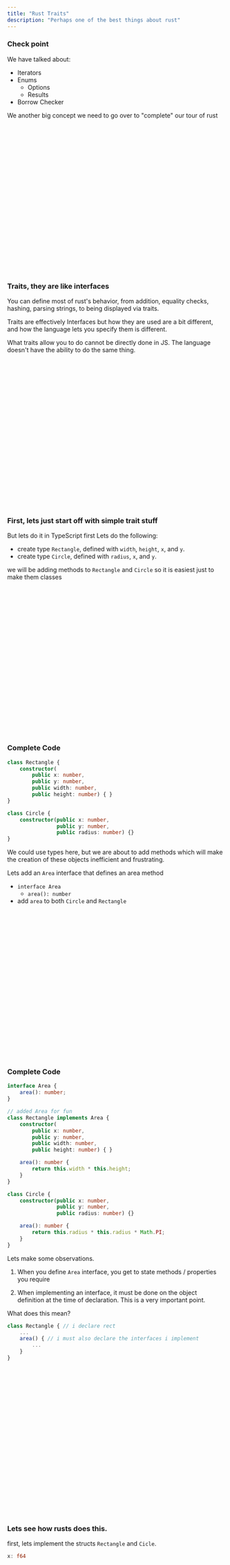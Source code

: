 ```yaml
---
title: "Rust Traits"
description: "Perhaps one of the best things about rust"
---
```


### Check point
We have talked about:
* Iterators
* Enums
    - Options
    - Results
* Borrow Checker

We another big concept we need to go over to "complete" our tour of rust

<br/>
<br/>
<br/>
<br/>
<br/>
<br/>
<br/>
<br/>
<br/>
<br/>
<br/>
<br/>
<br/>
<br/>
<br/>
<br/>
<br/>
<br/>
<br/>
<br/>

### Traits, they are like interfaces
You can define most of rust's behavior, from addition, equality checks,
hashing, parsing strings, to being displayed via traits.

Traits are effectively Interfaces but how they are used are a bit different,
and how the language lets you specify them is different.

What traits allow you to do cannot be directly done in JS.  The language
doesn't have the ability to do the same thing.

<br/>
<br/>
<br/>
<br/>
<br/>
<br/>
<br/>
<br/>
<br/>
<br/>
<br/>
<br/>
<br/>
<br/>
<br/>
<br/>
<br/>
<br/>
<br/>
<br/>

### First, lets just start off with simple trait stuff
But lets do it in TypeScript first
Lets do the following:

* create type `Rectangle`, defined with `width`, `height`, `x`, and `y`.
* create type `Circle`, defined with `radius`, `x`, and `y`.

we will be adding methods to `Rectangle` and `Circle` so it is easiest just to
make them classes

<br/>
<br/>
<br/>
<br/>
<br/>
<br/>
<br/>
<br/>
<br/>
<br/>
<br/>
<br/>
<br/>
<br/>
<br/>
<br/>
<br/>
<br/>
<br/>
<br/>

### Complete Code
```typescript
class Rectangle {
    constructor(
        public x: number,
        public y: number,
        public width: number,
        public height: number) { }
}

class Circle {
    constructor(public x: number,
                public y: number,
                public radius: number) {}
}
```

We could use types here, but we are about to add methods which will make the
creation of these objects inefficient and frustrating.

Lets add an `Area` interface that defines an area method
* `interface Area`
  - `area(): number`
* add `area` to both `Circle` and `Rectangle`

<br/>
<br/>
<br/>
<br/>
<br/>
<br/>
<br/>
<br/>
<br/>
<br/>
<br/>
<br/>
<br/>
<br/>
<br/>
<br/>
<br/>
<br/>
<br/>
<br/>

### Complete Code
```typescript
interface Area {
    area(): number;
}

// added Area for fun
class Rectangle implements Area {
    constructor(
        public x: number,
        public y: number,
        public width: number,
        public height: number) { }

    area(): number {
        return this.width * this.height;
    }
}

class Circle {
    constructor(public x: number,
                public y: number,
                public radius: number) {}

    area(): number {
        return this.radius * this.radius * Math.PI;
    }
}
```

Lets make some observations.
1. When you define `Area` interface, you get to state methods / properties you
   require

1. When implementing an interface, it must be done on the object definition at
   the time of declaration.  This is a very important point.

What does this mean?

```typescript
class Rectangle { // i declare rect
    ...
    area() { // i must also declare the interfaces i implement
        ...
    }
}
```

<br/>
<br/>
<br/>
<br/>
<br/>
<br/>
<br/>
<br/>
<br/>
<br/>
<br/>
<br/>
<br/>
<br/>
<br/>
<br/>
<br/>
<br/>
<br/>
<br/>

### Lets see how rusts does this.
first, lets implement the structs `Rectangle` and `Cicle`.

```rust
x: f64
```

<br/>
<br/>
<br/>
<br/>
<br/>
<br/>
<br/>
<br/>
<br/>
<br/>
<br/>
<br/>
<br/>
<br/>
<br/>
<br/>
<br/>
<br/>
<br/>
<br/>

### Complete Code

```rust
struct Rectangle {
    x: f64,
    y: f64,
    width: f64,
    height: f64,
}

struct Circle {
    x: f64,
    y: f64,
    radius: f64,
}

fn main() { }
```

Now create & implement the `Area` trait.  Then in main function create a
`Circle` and a `Rectangle` and get its area.

(i'll help)

<br/>
<br/>
<br/>
<br/>
<br/>
<br/>
<br/>
<br/>
<br/>
<br/>
<br/>
<br/>
<br/>
<br/>
<br/>
<br/>
<br/>
<br/>
<br/>
<br/>

### Complete Code

```rust
use std::f64::consts::PI;

trait Area {
    fn area(&self) -> f64;
}

impl Area for Rectangle {
    fn area(&self) -> f64 {
        return self.width * self.height;
    }
}

impl Area for Circle {
    fn area(&self) -> f64 {
        return self.radius * self.radius * PI
    }
}

fn main() {

    let circle = Circle {
        x: 0f64, y: 0f64,
        radius: 4f64,
    };

    let rect = Rectangle {
        x: 0f64, y: 0f64,
        width: 2f64,
        height: 8f64,
    };

    println!("area: {}", rect.area());
    println!("area: {}", circle.area());

}
```

<br/>
<br/>
<br/>
<br/>
<br/>
<br/>
<br/>
<br/>
<br/>
<br/>
<br/>
<br/>
<br/>
<br/>
<br/>
<br/>
<br/>
<br/>
<br/>
<br/>

### Lets... try something else
Lets use this `Area` trait/interface, but lets make a very small change.

Lets move the `Rect` and `Circle` definition to another file, `src/shapes.rs`

<br/>
<br/>
<br/>
<br/>
<br/>
<br/>
<br/>
<br/>
<br/>
<br/>
<br/>
<br/>
<br/>
<br/>
<br/>
<br/>
<br/>
<br/>
<br/>
<br/>

### Complete Code

src/shapes.rs
```rust
pub struct Rectangle {
    pub x: f64,
    pub y: f64,
    pub width: f64,
    pub height: f64,
}

pub struct Circle {
    pub x: f64,
    pub y: f64,
    pub radius: f64,
}
```

src/main.rs
```rust
use std::f64::consts::PI;

use rust::shapes::{Rectangle, Circle};

trait Area {
    fn area(&self) -> f64;
}

impl Area for Rectangle {
    fn area(&self) -> f64 {
        return self.width * self.height;
    }
}

impl Area for Circle {
    fn area(&self) -> f64 {
        return self.radius * self.radius * PI
    }
}

fn main() {

    let circle = Circle {
        x: 0f64, y: 0f64,
        radius: 4f64,
    };

    let rect = Rectangle {
        x: 0f64, y: 0f64,
        width: 2f64,
        height: 8f64,
    };

    println!("area: {}", rect.area());
    println!("area: {}", circle.area());

}
```

### Now do you see?
trust me, you don't. Lets make this even better.  This small change makes a lot
of things possible.  Watch this, i can `impl Area` on any type, even types I
don't own, like a `f64`.

<br/>
<br/>
<br/>
<br/>
<br/>
<br/>
<br/>
<br/>
<br/>
<br/>
<br/>
<br/>
<br/>
<br/>
<br/>
<br/>
<br/>
<br/>
<br/>
<br/>

### Complete Code
woah...

```rust
impl Area for f64 {
    fn area(&self) -> f64 {
        return self * self;
    }
}

fn main() {
    println!("area: {}", 6.9.area());
}
```

WAIT, THIS IS DANGEROUS, THESE ARE POLYFILLS!!! GLOBAL STATE CHANGE IS BAD!!!

<br/>
<br/>
<br/>
<br/>
<br/>
<br/>
<br/>
<br/>
<br/>
<br/>
<br/>
<br/>
<br/>
<br/>
<br/>
<br/>
<br/>
<br/>
<br/>
<br/>

### It gets even better
Let's move `Area` trait and trait implementations into `shapes.rs`

```rust
use std::f64::consts::PI;

pub struct Rectangle {
    pub x: f64,
    pub y: f64,
    pub width: f64,
    pub height: f64,
}

pub struct Circle {
    pub x: f64,
    pub y: f64,
    pub radius: f64,
}

pub trait Area {
    fn area(&self) -> f64;
}

impl Area for Rectangle {
    fn area(&self) -> f64 {
        return self.width * self.height;
    }
}

impl Area for Circle {
    fn area(&self) -> f64 {
        return self.radius * self.radius * PI
    }
}

impl Area for f64 {
    fn area(&self) -> f64 {
        return self * self;
    }
}
```

<br/>
<br/>
<br/>
<br/>
<br/>
<br/>
<br/>
<br/>
<br/>
<br/>
<br/>
<br/>
<br/>
<br/>
<br/>
<br/>
<br/>
<br/>
<br/>
<br/>

### Lets go back to our main file and just type this.

```rust
fn main() {
    println!("area: {}", 6.9.area());
}
```
Why does this error?  Didn't we implement `Area` for `f64`

<br/>
<br/>
<br/>
<br/>
<br/>
<br/>
<br/>
<br/>
<br/>
<br/>
<br/>
<br/>
<br/>
<br/>
<br/>
<br/>
<br/>
<br/>
<br/>
<br/>

### BIG TAKE AWAY 1.

**Traits must be imported to work**

This means there is no global polyfills...  In JavaScript you edit the
`prototype` and now you have this function, but it exists for the whole project

In Rust, its only for files that import the trait

```typescript
> Number.prototype.area = function() { return this * this; }
[Function (anonymous)]

> (5).area()
25
```

<br/>
<br/>
<br/>
<br/>
<br/>
<br/>
<br/>
<br/>
<br/>
<br/>
<br/>
<br/>
<br/>
<br/>
<br/>
<br/>
<br/>
<br/>
<br/>
<br/>

### Tell me that is not cool.
(we are not done yet...)

**i must fail to succeed**

<br/>
<br/>
<br/>
<br/>
<br/>
<br/>
<br/>
<br/>
<br/>
<br/>
<br/>
<br/>
<br/>
<br/>
<br/>
<br/>
<br/>
<br/>
<br/>
<br/>

### Lets organize our files a bit more
Lets create the following structure in our code base, and then move the
contents of `shapes.rs` into `shapes/mod.rs`

`mod.rs` is effectively the same thing as `index.ts`

#### TypeScript
```
src/
  shapes/
    index.ts
  index.ts
```

#### Rust
```
src/
  shapes/
    mod.rs
  main.rs
```

<br/>
<br/>
<br/>
<br/>
<br/>
<br/>
<br/>
<br/>
<br/>
<br/>
<br/>
<br/>
<br/>
<br/>
<br/>
<br/>
<br/>
<br/>
<br/>
<br/>

### Lets further break up the rust files
Move each related code to each file

```
src/
  shapes/
    mod.rs
    rect.rs
    circle.rs
    area.rs
  main.rs
```

mod.rs
```
pub mod rect;
pub mod circle;
pub mod area;
```

<br/>
<br/>
<br/>
<br/>
<br/>
<br/>
<br/>
<br/>
<br/>
<br/>
<br/>
<br/>
<br/>
<br/>
<br/>
<br/>
<br/>
<br/>
<br/>
<br/>

### Lets create a Rectangle!
To prove we have everything working, lets create a `Rectangle` in our main
file.

<br/>
<br/>
<br/>
<br/>
<br/>
<br/>
<br/>
<br/>
<br/>
<br/>
<br/>
<br/>
<br/>
<br/>
<br/>
<br/>
<br/>
<br/>
<br/>
<br/>

### This is annoying to type

```rust
mod shapes;

use shapes::rect::Rectangle;

fn main() {
    let rect = Rectangle {
        height: 10.0,
        width: 10.0,
        x: 0.0,
        y: 0.0,
    };
}
```

<br/>
<br/>
<br/>
<br/>
<br/>
<br/>
<br/>
<br/>
<br/>
<br/>
<br/>
<br/>
<br/>
<br/>
<br/>
<br/>
<br/>
<br/>
<br/>
<br/>

### Lets implement the `default` method
This also allows us to have some amazing other integrations, but for now its
nice to just have a way to create the default rectangle and circle.

(to the code)

<br/>
<br/>
<br/>
<br/>
<br/>
<br/>
<br/>
<br/>
<br/>
<br/>
<br/>
<br/>
<br/>
<br/>
<br/>
<br/>
<br/>
<br/>
<br/>
<br/>

### Complete Code

src/shapes/rect.rs
```rust
use super::area::Area;

pub struct Rectangle {
    pub x: f64,
    pub y: f64,
    pub width: f64,
    pub height: f64,
}

impl Area for Rectangle {
    fn area(&self) -> f64 {
        return self.width * self.height;
    }
}

impl Default for Rectangle {
    fn default() -> Self {
        return Rectangle {
            x: 0f64,
            y: 0f64,
            width: 10f64,
            height: 10f64,
        };
    }
}
```

src/main.rs
```rust
use shapes::rect::Rectangle;

mod shapes;

fn main() {
    let rect = Rectangle::default();
}
```

<br/>
<br/>
<br/>
<br/>
<br/>
<br/>
<br/>
<br/>
<br/>
<br/>
<br/>
<br/>
<br/>
<br/>
<br/>
<br/>
<br/>
<br/>
<br/>
<br/>

### The point's are _in_ the Rectangle?
I want to be able to print out the rectangle now... but i don't want `Debug`
print out, i want my _own_ printout!

I want this...
```rust
use shapes::rect::Rectangle;

mod shapes;

fn main() {
    let rect = Rectangle::default();

    println!("{}", rect);
}
```

Lets type this in, and see if someone can tell me what the error is.

<br/>
<br/>
<br/>
<br/>
<br/>
<br/>
<br/>
<br/>
<br/>
<br/>
<br/>
<br/>
<br/>
<br/>
<br/>
<br/>
<br/>
<br/>
<br/>
<br/>

### Ok... so implement display?
Lets try it out!

I'll give you one moment.  Btw, its `std::fmt::Display`.

<br/>
<br/>
<br/>
<br/>
<br/>
<br/>
<br/>
<br/>
<br/>
<br/>
<br/>
<br/>
<br/>
<br/>
<br/>
<br/>
<br/>
<br/>
<br/>
<br/>

### Complete Code

```rust
use std::fmt::Display;

use super::area::Area;

pub struct Rectangle {
    pub x: f64,
    pub y: f64,
    pub width: f64,
    pub height: f64,
}

impl Area for Rectangle {
    fn area(&self) -> f64 {
        return self.width * self.height;
    }
}

impl Default for Rectangle {
    fn default() -> Self {
        return Rectangle {
            x: 0f64,
            y: 0f64,
            width: 10f64,
            height: 10f64,
        };
    }
}

impl Display for Rectangle {
    fn fmt(&self, f: &mut std::fmt::Formatter<'_>) -> std::fmt::Result {
        return write!(
            f,
            "Rectangle({}, {}), {}x{}",
            self.x, self.y, self.width, self.height
        );
    }
}
```

<br/>
<br/>
<br/>
<br/>
<br/>
<br/>
<br/>
<br/>
<br/>
<br/>
<br/>
<br/>
<br/>
<br/>
<br/>
<br/>
<br/>
<br/>
<br/>
<br/>

### Can we do this in TypeScript?

<br/>
<br/>
<br/>
<br/>
<br/>
<br/>
<br/>
<br/>
<br/>
<br/>
<br/>
<br/>
<br/>
<br/>
<br/>
<br/>
<br/>
<br/>
<br/>
<br/>

### Complete Code

src/shapes/index.ts
```typescript
export class Rectangle implements Area {
    constructor(
        public x: number,
        public y: number,
        public width: number,
        public height: number) { }

    area(): number {
        return this.width * this.height;
    }

    toString(): string {
        return `Rectangle(${this.x}, ${this.y}, ${this.width}, ${this.height})`;
    }
}
```

src/index.ts
```typescript
import { Rectangle } from "./shapes";

let rect = new Rectangle(5, 5, 10, 20);

console.log(`${rect}`);
```

<br/>
<br/>
<br/>
<br/>
<br/>
<br/>
<br/>
<br/>
<br/>
<br/>
<br/>
<br/>
<br/>
<br/>
<br/>
<br/>
<br/>
<br/>
<br/>
<br/>

### Now its time to take it to the next level
Lets make some things that are a bit... useless, but they show off how to use
rust and that is what we are going for

<br/>
<br/>
<br/>
<br/>
<br/>
<br/>
<br/>
<br/>
<br/>
<br/>
<br/>
<br/>
<br/>
<br/>
<br/>
<br/>
<br/>
<br/>
<br/>
<br/>

### Iterator
An iterator isn't just something we interact with, its something we can also
create!

Lets talk about how iterators are implemented (whiteboard)

Lets implement an iterator for `Rectangle`.  It will iterate over the four
points

src/shapes/rect.rs
* struct `RectIter` with a `points: Vec<(f64, f64)>` and `idx: usize`
* implement `Iterator` for `RectIter`
* implement `IntoIterator` for `Rectangle`

src/main.rs
* create a rect
* iterate over a rect `for point in rect` printing out each point
* print out the entire rectangle via the `Display` trait

I'll give you a moment to try it a bit yourself

<br/>
<br/>
<br/>
<br/>
<br/>
<br/>
<br/>
<br/>
<br/>
<br/>
<br/>
<br/>
<br/>
<br/>
<br/>
<br/>
<br/>
<br/>
<br/>
<br/>

### Complete Code
Why are we getting a borrow checker issue?

src/main.rs
```rust
use shapes::rect::Rectangle;

mod shapes;

fn main() {
    let rect = Rectangle::default();

    for point in rect {
        println!("({}, {})", point.0, point.1);
    }

    println!("{}", rect);
}
```

src/shapes/rect.rs
```rust
pub struct RectIter {
    points: Vec<(f64, f64)>,
    idx: usize,
}

impl Iterator for RectIter {
    type Item = (f64, f64);

    fn next(&mut self) -> Option<Self::Item> {
        if self.idx >= self.points.len() {
            return None;
        }

        let point = self.points[self.idx];
        self.idx += 1;

        return Some(point);
    }
}

impl IntoIterator for Rectangle {
    type Item = (f64, f64);

    type IntoIter = RectIter;

    fn into_iter(self) -> Self::IntoIter {
        return RectIter {
            points: vec![
                (self.x, self.y),
                (self.x + self.width, self.y),
                (self.x, self.y + self.height),
                (self.x + self.width, self.y + self.height),
            ],
            idx: 0,
        }
    }
}
```

<br/>
<br/>
<br/>
<br/>
<br/>
<br/>
<br/>
<br/>
<br/>
<br/>
<br/>
<br/>
<br/>
<br/>
<br/>
<br/>
<br/>
<br/>
<br/>
<br/>

### IntoIterator
It _consumes_ the thing you give it.  We need to give it something to consume
that wont consume our original struct!

Lets do a quick example in main with `Vec` and a `for` loop to show the
consuming vs non consuming.

So what do we do?
(make simple fix)

<br/>
<br/>
<br/>
<br/>
<br/>
<br/>
<br/>
<br/>
<br/>
<br/>
<br/>
<br/>
<br/>
<br/>
<br/>
<br/>
<br/>
<br/>
<br/>
<br/>

### Complete Code

```rust
impl IntoIterator for Rectangle {
    type Item = (f64, f64);

    type IntoIter = RectIter;

    fn into_iter(self) -> Self::IntoIter {
        return RectIter {
            points: [
                (self.x, self.y),
                (self.x + self.width, self.y),
                (self.x, self.y + self.height),
                (self.x + self.width, self.y + self.height),
            ],
            idx: 0,
        }
    }
}

impl IntoIterator for &Rectangle {
    type Item = (f64, f64);

    type IntoIter = RectIter;

    fn into_iter(self) -> Self::IntoIter {
        return RectIter {
            points: [
                (self.x, self.y),
                (self.x + self.width, self.y),
                (self.x, self.y + self.height),
                (self.x + self.width, self.y + self.height),
            ],
            idx: 0,
        }
    }
}
```

<br/>
<br/>
<br/>
<br/>
<br/>
<br/>
<br/>
<br/>
<br/>
<br/>
<br/>
<br/>
<br/>
<br/>
<br/>
<br/>
<br/>
<br/>
<br/>
<br/>

### I hate duplicating code
Notice that they are the _same_ code, just different types.  One is the _value_
`Rectangle` and the other is a reference to `Rectangle`

* lets implement a constructor
* lets do it the trait way (`From`)

<br/>
<br/>
<br/>
<br/>
<br/>
<br/>
<br/>
<br/>
<br/>
<br/>
<br/>
<br/>
<br/>
<br/>
<br/>
<br/>
<br/>
<br/>
<br/>
<br/>

### Complete Code
Never sleep on the `From<T>` trait.  It allows you to hide complicated code and
it relies on built in behavior.

```rust
pub struct RectIter {
    points: [(f64, f64); 4],
    idx: usize,
}

impl From<&Rectangle> for RectIter {
    fn from(rect: &Rectangle) -> Self {
        return RectIter {
            points: vec![
                (rect.x, rect.y),
                (rect.x + rect.width, rect.y),
                (rect.x, rect.y + rect.height),
                (rect.x + rect.width, rect.y + rect.height),
            ],
            idx: 0,
        }
    }
}

impl IntoIterator for Rectangle {
    type Item = (f64, f64);

    type IntoIter = RectIter;

    fn into_iter(self) -> Self::IntoIter {
        return (&self).into();
    }
}

impl IntoIterator for &Rectangle {
    type Item = (f64, f64);

    type IntoIter = RectIter;

    fn into_iter(self) -> Self::IntoIter {
        return self.into();
    }
}
```

<br/>
<br/>
<br/>
<br/>
<br/>
<br/>
<br/>
<br/>
<br/>
<br/>
<br/>
<br/>
<br/>
<br/>
<br/>
<br/>
<br/>
<br/>
<br/>
<br/>

### Questions
We are in some heavy stuff now

<br/>
<br/>
<br/>
<br/>
<br/>
<br/>
<br/>
<br/>
<br/>
<br/>
<br/>
<br/>
<br/>
<br/>
<br/>
<br/>
<br/>
<br/>
<br/>
<br/>

### What about our own traits?
Lets create our own amazing trait!

Lets talk about collisions (don't worry we will stay out of complicated math)

* One side note, our collision system is _SUPER FLAWED_ but enough to make it
  easy to test and show off some _really_ cool features.  So just deal with it
  my game programmers that are in the audience.

* its Not really collision, its more checking to see if any `point` exists
  within

```
src/
  shapes/
    collisions.rs
```

Don't forget to add it to `mod.rs`

```rust
pub mod collisions;
```

* implement trait `Collidable<T>` with fn `collide(&self, &T)` and
  `collides(&self, &[T])`

* implement `contains_point` for `Rectangle` and `Circle`
* implement `Collidable<Rectangle>` for `Rectangle`
* implement `Collidable<Circle>` for `Rectangle`
* implement `Collidable<Circle>` for `Circle`
* implement `Collidable<Rectangle>` for `Circle`

we are only looking for `point` inclusion

<br/>
<br/>
<br/>
<br/>
<br/>
<br/>
<br/>
<br/>
<br/>
<br/>
<br/>
<br/>
<br/>
<br/>
<br/>
<br/>
<br/>
<br/>
<br/>
<br/>

### Complete Code

src/shapes/rect.rs
```rust
impl Rectangle {
    pub fn contains_point(&self, (x, y): (f64, f64)) -> bool {
        return x >= self.x && x <= self.x + self.width &&
            y >= self.y && y <= self.y + self.height;
    }
}

impl Collidable<Circle> for Rectangle {
    fn collide(&self, other: &Circle) -> bool {
        return other.collide(self);
    }
}

impl Collidable<Rectangle> for Rectangle {
    fn collide(&self, other: &Rectangle) -> bool {
        for point in other {
            if self.contains_point(point) {
                return true;
            }
        }
        return false;
    }
}
```

src/shapes/circle.rs
```rust
impl Circle {
    pub fn contains_point(&self, (x, y): (f64, f64)) -> bool {
        let dx = self.x - x;
        let dy = self.y - y;

        return dx * dx + dy * dy <= self.radius * self.radius;
    }
}

impl Collidable<Rectangle> for Circle {
    fn collide(&self, other: &Rectangle) -> bool {
        for point in other {
            if self.contains_point(point) {
                return true;
            }
        }
        return false;
    }
}

impl Collidable<Circle> for Circle {
    fn collide(&self, other: &Circle) -> bool {
        return self.contains_point((other.x, other.y)) ||
            other.contains_point((self.x, self.y));
    }
}
```

<br/>
<br/>
<br/>
<br/>
<br/>
<br/>
<br/>
<br/>
<br/>
<br/>
<br/>
<br/>
<br/>
<br/>
<br/>
<br/>
<br/>
<br/>
<br/>
<br/>

### Is the code a bit... similar and... ugly?
Circular references??  Repetitive???  This just isn't the way.  If only there
was something we could do...  wait... could traits help?  how serendipitous!

<br/>
<br/>
<br/>
<br/>
<br/>
<br/>
<br/>
<br/>
<br/>
<br/>
<br/>
<br/>
<br/>
<br/>
<br/>
<br/>
<br/>
<br/>
<br/>
<br/>

### Lets try something different
**in the collisions.rs**
* create a `PointIter` that has a `Vec<(f64, f64)>` and `idx`
* create a convenient method to take Vec<(f64, f64)> and convert it `into`
  `PointIter`
* implement `Iterator` for `PointIter`
* create a `Points` trait that has one method, `points`, that returns an
  `PointIter`
* create a `Contains` trait that has one method, `contains_point`, that returns
  `bool` if the point is contained within the geometry
* all of this in `src/shapes/collisions.rs`

<br/>
<br/>
<br/>
<br/>
<br/>
<br/>
<br/>
<br/>
<br/>
<br/>
<br/>
<br/>
<br/>
<br/>
<br/>
<br/>
<br/>
<br/>
<br/>
<br/>

### Complete Code

```rust
pub struct PointIter {
    points: Vec<(f64, f64)>,
    idx: usize,
}

impl From<Vec<(f64, f64)>> for PointIter {
    fn from(value: Vec<(f64, f64)>) -> Self {
        return PointIter {
            points: value,
            idx: 0,
        };
    }
}

impl Iterator for PointIter {
    type Item = (f64, f64);

    fn next(&mut self) -> Option<Self::Item> {
        if self.idx >= self.points.len() {
            return None;
        }

        let point = self.points[self.idx];
        self.idx += 1;

        return Some(point);
    }
}

pub trait Points {
    fn points(&self) -> PointIter;
}

pub trait Contains {
    fn contains_point(&self, point: (f64, f64)) -> bool;
}
```

<br/>
<br/>
<br/>
<br/>
<br/>
<br/>
<br/>
<br/>
<br/>
<br/>
<br/>
<br/>
<br/>
<br/>
<br/>
<br/>
<br/>
<br/>
<br/>
<br/>

### So why did we do this?
Lets relook at our `Collidable` implementation.  We can now do a "blanket"
implementation.  This allows us to define a generic implemenation over generic
trait combinations!!!

<br/>
<br/>
<br/>
<br/>
<br/>
<br/>
<br/>
<br/>
<br/>
<br/>
<br/>
<br/>
<br/>
<br/>
<br/>
<br/>
<br/>
<br/>
<br/>
<br/>

You> "i know all these words individually, but when you put them together like
that..."

Me> "Just watch (and program to get the most out of it)"

<br/>
<br/>
<br/>
<br/>
<br/>
<br/>
<br/>
<br/>
<br/>
<br/>
<br/>
<br/>
<br/>
<br/>
<br/>
<br/>
<br/>
<br/>
<br/>
<br/>

### Complete Code

```rust
impl<T> Collidable<T> for T where T: Contains + Points {
    fn collide(&self, other: &T) -> bool {
        for point in other.points() {
            if self.contains_point(point) {
                return true;
            }
        }
        return false;
    }
}
```

<br/>
<br/>
<br/>
<br/>
<br/>
<br/>
<br/>
<br/>
<br/>
<br/>
<br/>
<br/>
<br/>
<br/>
<br/>
<br/>
<br/>
<br/>
<br/>
<br/>

### So what does this give us?
Well, now we need to rework our `Rectangle` and `Circle` implementation a bit.

* We don't need `RectIter`, we have `PointIter` now.  So everything associated
  with `RectIter`, including `Rectangle` `IntoIterator` can be removed
* implement `Points` for `Rectangle`
* implement `Contains` for `Rectangle`
  - we already have that implemented on the `Rectangle` `impl`
* implement `Points` for `Circle`
* implement `Contains` for `Circle`
  - we already have that implemented on the `Circle` `impl`

<br/>
<br/>
<br/>
<br/>
<br/>
<br/>
<br/>
<br/>
<br/>
<br/>
<br/>
<br/>
<br/>
<br/>
<br/>
<br/>
<br/>
<br/>
<br/>
<br/>

### Complete Code

src/main.rs
```rust
fn main() {
    let rect = Rectangle::default();

    for point in rect.points() {
        println!("({}, {})", point.0, point.1);
    }

    let rect2 = Rectangle::default();

    println!("{}", rect.collide(&rect2));
}
```

src/shapes/rect.rs
```rust
impl Points for Rectangle {
    fn points(&self) -> super::collisions::PointIter {
        return super::collisions::PointIter {
            points: vec![
                (self.x, self.y),
                (self.x + self.width, self.y),
                (self.x, self.y + self.height),
                (self.x + self.width, self.y + self.height),
            ],
            idx: 0,
        };
    }
}

impl Contains for Rectangle {
    fn contains_point(&self, (x, y): (f64, f64)) -> bool {
        return x >= self.x && x <= self.x + self.width &&
            y >= self.y && y <= self.y + self.height;
    }
}
```

src/shapes/circle.rs
```rust
impl Contains for Circle {
    fn contains_point(&self, (x, y): (f64, f64)) -> bool {
        let dx = self.x - x;
        let dy = self.y - y;

        return dx * dx + dy * dy <= self.radius * self.radius;
    }
}

impl Points for Circle {
    fn points(&self) -> super::collisions::PointIter {
        return vec![
            (self.x, self.y),
        ].into();
    }
}
```

<br/>
<br/>
<br/>
<br/>
<br/>
<br/>
<br/>
<br/>
<br/>
<br/>
<br/>
<br/>
<br/>
<br/>
<br/>
<br/>
<br/>
<br/>
<br/>
<br/>

### Lets try it out in our main file
* create 2 `Rectangle`s
* create 2 `Circle`s
* test "`Collision`s"

<br/>
<br/>
<br/>
<br/>
<br/>
<br/>
<br/>
<br/>
<br/>
<br/>
<br/>
<br/>
<br/>
<br/>
<br/>
<br/>
<br/>
<br/>
<br/>
<br/>

### Why doesn't this work?

src/main.rs
```rust
mod shapes;

use shapes::{circle::Circle, collisions::Collidable};

use crate::shapes::rect::Rectangle;

fn main() {
    let rect = Rectangle::default();
    let rect2 = Rectangle::default();

    let circ = Circle {
        radius: 3.0,
        x: 1.0,
        y: 1.0,
    };

    let circ2 = Circle {
        radius: 2.0,
        x: 1.0,
        y: 1.0,
    };

    rect.collide(&rect2);
    circ.collide(&circ2);
    circ.collide(&rect);
}
```

Lets go look at our `Collidable` definition, perhaps we can see something wrong

<br/>
<br/>
<br/>
<br/>
<br/>
<br/>
<br/>
<br/>
<br/>
<br/>
<br/>
<br/>
<br/>
<br/>
<br/>
<br/>
<br/>
<br/>
<br/>
<br/>


### Complete Code

```rust
impl<T, V> Collidable<T> for V
where T: Points,
      V: Contains
{
    fn collide(&self, other: &T) -> bool {
        for point in other.points() {
            if self.contains_point(point) {
                return true;
            }
        }

        return false;
    }
}
```

<br/>
<br/>
<br/>
<br/>
<br/>
<br/>
<br/>
<br/>
<br/>
<br/>
<br/>
<br/>
<br/>
<br/>
<br/>
<br/>
<br/>
<br/>
<br/>
<br/>

### That ... was a lot
Questions?

<br/>
<br/>
<br/>
<br/>
<br/>
<br/>
<br/>
<br/>
<br/>
<br/>
<br/>
<br/>
<br/>
<br/>
<br/>
<br/>
<br/>
<br/>
<br/>
<br/>

### What if we wanted to read our shapes from a file?
`FromStr` allows for a `&str` to become a `Type` through the method `parse`

You may remember from earlier, this code

```rust
// -------v
let foo: usize = "5".parse(); // <-- parse infers the usize parse
                              // due to type
```

<br/>
<br/>
<br/>
<br/>
<br/>
<br/>
<br/>
<br/>
<br/>
<br/>
<br/>
<br/>
<br/>
<br/>
<br/>
<br/>
<br/>
<br/>
<br/>
<br/>

### Before we implement a FromStr for both Circle and Rect
Whenever i deal with errors in small applications, at this point I just default
to using the `anyhow` crate.  It makes working with errors very simple.

execute `cargo add anyhow`
```bash
➜  rust-typescript git:(master) ✗ cargo add anyhow
    Updating crates.io index
      Adding anyhow (workspace) to dependencies.
             Features as of v1.0.68:
             + std
             - backtrace
```

<br/>
<br/>
<br/>
<br/>
<br/>
<br/>
<br/>
<br/>
<br/>
<br/>
<br/>
<br/>
<br/>
<br/>
<br/>
<br/>
<br/>
<br/>
<br/>
<br/>

### Ok, lets use Anyhow and FromStr
We will implement a `Circle` and `Rectangle` parse

<br/>
<br/>
<br/>
<br/>
<br/>
<br/>
<br/>
<br/>
<br/>
<br/>
<br/>
<br/>
<br/>
<br/>
<br/>
<br/>
<br/>
<br/>
<br/>
<br/>

### Complete Code

src/shapes/rect.rs
```rust
impl FromStr for Rectangle {
    type Err = anyhow::Error;

    fn from_str(s: &str) -> Result<Self, Self::Err> {
        let parts: Vec<&str> = s.split(" ").collect();
        if parts.len() != 4 {
            return Err(anyhow::anyhow!("Invalid number of parts"));
        }

        return Ok(Rectangle {
            x: parts[0].parse()?,
            y: parts[1].parse()?,
            width: parts[2].parse()?,
            height: parts[3].parse()?,
        });
    }
}
```

src/shapes/circle.rs
```rust
impl FromStr for Circle {
    type Err = anyhow::Error;

    fn from_str(s: &str) -> Result<Self, Self::Err> {
        let parts: Vec<&str> = s.split(" ").collect();
        if parts.len() != 3 {
            return Err(anyhow::anyhow!("Invalid number of parts"));
        }

        return Ok(Circle {
            x: parts[0].parse()?,
            y: parts[1].parse()?,
            radius: parts[2].parse()?,
        });
    }
}
```

<br/>
<br/>
<br/>
<br/>
<br/>
<br/>
<br/>
<br/>
<br/>
<br/>
<br/>
<br/>
<br/>
<br/>
<br/>
<br/>
<br/>
<br/>
<br/>
<br/>

### Lets create a file!
We will use this file, parse out the contents, build our circle and rects, and
test to see if any circles intesect our rect (though... its not a good
formula).

<proj>/shapes
```bash
rect 0 0 10 20
circle 12 20 1 1
circle 0 20 4 4
rect 10 10 10 10
```

Requires
* reading a file (we have done)
* create an enum to store either a `Circle` or `Rect` in
* read each line and perhaps use `split_once` (recommend using pattern matching)
* find any _adjancent_ collision

You have done most of this so far throughout the day, lets see if you can do
this by yourself.

<br/>
<br/>
<br/>
<br/>
<br/>
<br/>
<br/>
<br/>
<br/>
<br/>
<br/>
<br/>
<br/>
<br/>
<br/>
<br/>
<br/>
<br/>
<br/>
<br/>

### Complete Code

src/main.rs
```rust
mod shapes;

use std::{str::FromStr, fmt::Display};

use anyhow::Result;
use shapes::{rect::Rectangle, circle::Circle, collisions::{Points, Contains, Collidable}};

enum Shape {
    Rect(Rectangle),
    Circ(Circle),
}

impl FromStr for Shape {
    type Err = anyhow::Error;

    fn from_str(s: &str) -> Result<Self, Self::Err> {
        let (shape, data) = s.split_once(" ")
            .ok_or(anyhow::anyhow!("Invalid shape"))?;

        match shape {
            "circle" => return Ok(Shape::Circ(data.parse()?)),
            "rect" => return Ok(Shape::Rect(data.parse()?)),
            _ => return Err(anyhow::anyhow!("Invalid shape"))
        }
    }
}

impl Points for Shape {
    fn points(&self) -> shapes::collisions::PointIter {
        match self {
            Shape::Rect(rect) => return rect.points(),
            Shape::Circ(circ) => return circ.points(),
        }
    }
}

impl Contains for Shape {
    fn contains_point(&self, point: (f64, f64)) -> bool {
        match self {
            Shape::Rect(rect) => return rect.contains_point(point),
            Shape::Circ(circ) => return circ.contains_point(point),
        }
    }
}

impl Display for Shape {
    fn fmt(&self, f: &mut std::fmt::Formatter<'_>) -> std::fmt::Result {
        match self {
            Shape::Rect(rect) => return write!(f, "{}", rect),
            Shape::Circ(circ) => return write!(f, "{}", circ),
        }
    }
}

fn main() -> Result<()> {
    let file = std::fs::read_to_string("shapes")?;
    let shapes = file
        .lines()
        .filter_map(|line| line.parse().ok())
        .collect::<Vec<Shape>>();

    let collisions: Vec<(&Shape, &Shape)> = shapes
        .iter()
        .skip(1)
        .zip(shapes.iter().take(shapes.len() - 1))
        .filter(|(a, b)| a.collide(b))
        .collect();

    for (a, b) in collisions {
        println!("Collision: {} {}", a, b);
    }

    return Ok(());
}
```

<br/>
<br/>
<br/>
<br/>
<br/>
<br/>
<br/>
<br/>
<br/>
<br/>
<br/>
<br/>
<br/>
<br/>
<br/>
<br/>
<br/>
<br/>
<br/>
<br/>

